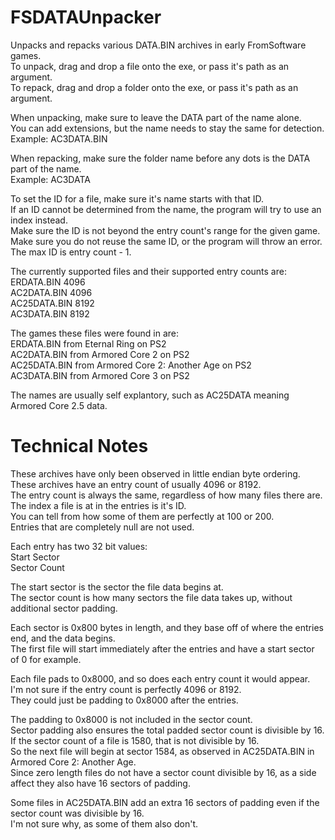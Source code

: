 # FSDATAUnpacker
Unpacks and repacks various DATA.BIN archives in early FromSoftware games.  
To unpack, drag and drop a file onto the exe, or pass it's path as an argument.  
To repack, drag and drop a folder onto the exe, or pass it's path as an argument.  

When unpacking, make sure to leave the DATA part of the name alone.  
You can add extensions, but the name needs to stay the same for detection.  
Example: AC3DATA.BIN  

When repacking, make sure the folder name before any dots is the DATA part of the name.  
Example: AC3DATA  

To set the ID for a file, make sure it's name starts with that ID.  
If an ID cannot be determined from the name, the program will try to use an index instead.  
Make sure the ID is not beyond the entry count's range for the given game.  
Make sure you do not reuse the same ID, or the program will throw an error.  
The max ID is entry count - 1.  

The currently supported files and their supported entry counts are:  
ERDATA.BIN   4096  
AC2DATA.BIN  4096  
AC25DATA.BIN 8192  
AC3DATA.BIN  8192  

The games these files were found in are:  
ERDATA.BIN from Eternal Ring on PS2  
AC2DATA.BIN from Armored Core 2 on PS2  
AC25DATA.BIN from Armored Core 2: Another Age on PS2  
AC3DATA.BIN from Armored Core 3 on PS2  

The names are usually self explantory, such as AC25DATA meaning Armored Core 2.5 data.  

# Technical Notes
These archives have only been observed in little endian byte ordering.  
These archives have an entry count of usually 4096 or 8192.  
The entry count is always the same, regardless of how many files there are.  
The index a file is at in the entries is it's ID.  
You can tell from how some of them are perfectly at 100 or 200.  
Entries that are completely null are not used.  

Each entry has two 32 bit values:  
Start Sector  
Sector Count  

The start sector is the sector the file data begins at.  
The sector count is how many sectors the file data takes up, without additional sector padding.  

Each sector is 0x800 bytes in length, and they base off of where the entries end, and the data begins.  
The first file will start immediately after the entries and have a start sector of 0 for example.  

Each file pads to 0x8000, and so does each entry count it would appear.  
I'm not sure if the entry count is perfectly 4096 or 8192.  
They could just be padding to 0x8000 after the entries.  

The padding to 0x8000 is not included in the sector count.  
Sector padding also ensures the total padded sector count is divisible by 16.  
If the sector count of a file is 1580, that is not divisible by 16.  
So the next file will begin at sector 1584, as observed in AC25DATA.BIN in Armored Core 2: Another Age.  
Since zero length files do not have a sector count divisible by 16, as a side affect they also have 16 sectors of padding.  

Some files in AC25DATA.BIN add an extra 16 sectors of padding even if the sector count was divisible by 16.  
I'm not sure why, as some of them also don't.